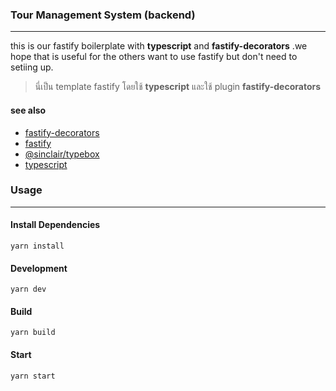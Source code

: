 ### Tour Management System (backend)
------------
this is our fastify boilerplate with **typescript** and **fastify-decorators** .we hope that is useful for the others want to use fastify but don't need to setiing up.

> นี่เป็น template fastify โดยใช้ **typescript** และใช้ plugin **fastify-decorators**

#### see also
- [fastify-decorators](https://www.npmjs.com/package/fastify-decorators)
- [fastify](https://www.fastify.io/)
- [@sinclair/typebox](https://www.npmjs.com/package/@sinclair/typebox)
- [typescript](https://www.typescriptlang.org/)

### Usage
------------

#### Install Dependencies
	yarn install

#### Development
	yarn dev

#### Build
	yarn build

#### Start
	yarn start
